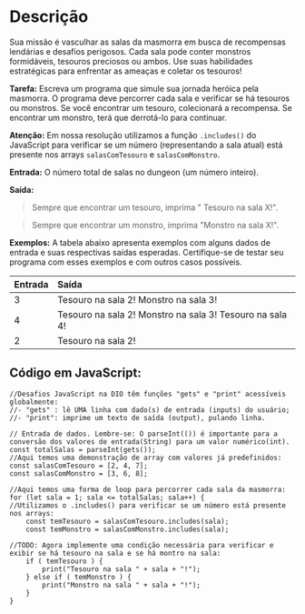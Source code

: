 # Descrição

Sua missão é vasculhar as salas da masmorra em busca de recompensas lendárias e desafios perigosos. Cada sala pode conter monstros formidáveis, tesouros preciosos ou ambos. Use suas habilidades estratégicas para enfrentar as ameaças e coletar os tesouros!

**Tarefa:** Escreva um programa que simule sua jornada heróica pela masmorra. O programa deve percorrer cada sala e verificar se há tesouros ou monstros. Se você encontrar um tesouro, colecionará a recompensa. Se encontrar um monstro, terá que derrotá-lo para continuar.

**Atenção:** Em nossa resolução utilizamos a função ```.includes()``` do JavaScript para verificar se um número (representando a sala atual) está presente nos arrays ```salasComTesouro``` e ```salasComMonstro```.

**Entrada:**
O número total de salas no dungeon (um número inteiro).

**Saída:**
> Sempre que encontrar um tesouro, imprima " Tesouro na sala X!".

> Sempre que encontrar um monstro, imprima "Monstro na sala X!".

**Exemplos:**
A tabela abaixo apresenta exemplos com alguns dados de entrada e suas respectivas saídas esperadas. Certifique-se de testar seu programa com esses exemplos e com outros casos possíveis.

<table>
  <thead>
    <tr align="left">
      <th>Entrada</th>
      <th>Saída</th>
    </tr>
  </thead>
  <tbody align="left">
    <tr>
      <td>3</td>
      <td>Tesouro na sala 2! Monstro na sala 3!</td>      
    </tr>
        <tr>
      <td>4</td>
      <td>Tesouro na sala 2! Monstro na sala 3! Tesouro na sala 4!</td>
    </tr>
    <tr>
      <td>2</td>
      <td>Tesouro na sala 2!</td>      
    </tr>
  </tbody>
  <tfoot></tfoot>
</table>

## Código em JavaScript:

```
//Desafios JavaScript na DIO têm funções "gets" e "print" acessíveis globalmente:
//- "gets" : lê UMA linha com dado(s) de entrada (inputs) do usuário;
//- "print": imprime um texto de saída (output), pulando linha.

// Entrada de dados. Lembre-se: O parseInt(()) é importante para a conversão dos valores de entrada(String) para um valor numérico(int).
const totalSalas = parseInt(gets());
//Aqui temos uma demonstração de array com valores já predefinidos:
const salasComTesouro = [2, 4, 7];
const salasComMonstro = [3, 6, 8];

//Aqui temos uma forma de loop para percorrer cada sala da masmorra:
for (let sala = 1; sala <= totalSalas; sala++) {
//Utilizamos o .includes() para verificar se um número está presente nos arrays:
    const temTesouro = salasComTesouro.includes(sala);
    const temMonstro = salasComMonstro.includes(sala);

//TODO: Agora implemente uma condição necessária para verificar e exibir se há tesouro na sala e se há montro na sala:
    if ( temTesouro ) {
        print("Tesouro na sala " + sala + "!");
    } else if ( temMonstro ) {
        print("Monstro na sala " + sala + "!");
    }
}
```